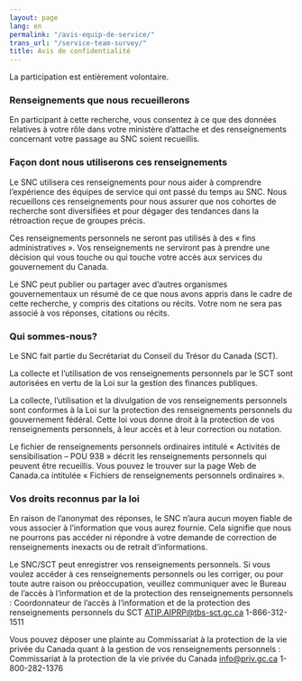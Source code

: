 ```yaml
---
layout: page
lang: en
permalink: "/avis-equip-de-service/"
trans_url: "/service-team-survey/"
title: Avis de confidentialité
---
```


La participation est entièrement volontaire.

### Renseignements que nous recueillerons
En participant à cette recherche, vous consentez à ce que des données relatives à votre rôle dans votre ministère d’attache et des renseignements concernant votre passage au SNC soient recueillis.

### Façon dont nous utiliserons ces renseignements
Le SNC utilisera ces renseignements pour nous aider à comprendre l’expérience des équipes de service qui ont passé du temps au SNC.
Nous recueillons ces renseignements pour nous assurer que nos cohortes de recherche sont diversifiées et pour dégager des tendances dans la rétroaction reçue de groupes précis.

Ces renseignements personnels ne seront pas utilisés à des « fins administratives ». Vos renseignements ne serviront pas à prendre une décision qui vous touche ou qui touche votre accès aux services du gouvernement du Canada.

Le SNC peut publier ou partager avec d’autres organismes gouvernementaux un résumé de ce que nous avons appris dans le cadre de cette recherche, y compris des citations ou récits. Votre nom ne sera pas associé à vos réponses, citations ou récits.

### Qui sommes-nous?
Le SNC fait partie du Secrétariat du Conseil du Trésor du Canada (SCT).

La collecte et l’utilisation de vos renseignements personnels par le SCT sont autorisées en vertu de la Loi sur la gestion des finances publiques.

La collecte, l’utilisation et la divulgation de vos renseignements personnels sont conformes à la Loi sur la protection des renseignements personnels du gouvernement fédéral. Cette loi vous donne droit à la protection de vos renseignements personnels, à leur accès et à leur correction ou notation.

Le fichier de renseignements personnels ordinaires intitulé « Activités de sensibilisation – POU 938 » décrit les renseignements personnels qui peuvent être recueillis. Vous pouvez le trouver sur la page Web de Canada.ca intitulée « Fichiers de renseignements personnels ordinaires ».

### Vos droits reconnus par la loi

En raison de l’anonymat des réponses, le SNC n’aura aucun moyen fiable de vous associer à l’information que vous aurez fournie. Cela signifie que nous ne pourrons pas accéder ni répondre à votre demande de correction de renseignements inexacts ou de retrait d’informations.

Le SNC/SCT peut enregistrer vos renseignements personnels. Si vous voulez accéder à ces renseignements personnels ou les corriger, ou pour toute autre raison ou préoccupation, veuillez communiquer avec le Bureau de l’accès à l’information et de la protection des renseignements personnels :
Coordonnateur de l’accès à l’information et de la protection des renseignements personnels du SCT
ATIP.AIPRP@tbs-sct.gc.ca
1-866-312-1511

Vous pouvez déposer une plainte au Commissariat à la protection de la vie privée du Canada quant à la gestion de vos renseignements personnels :
Commissariat à la protection de la vie privée du Canada
info@priv.gc.ca
1-800-282-1376
